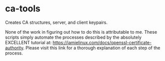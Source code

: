 # ca-tools
Creates CA structures, server, and client keypairs.

None of the work in figuring out how to do this is attributable to me. These scripts simply automate the processes described by the absolutely EXCELLENT tutorial at: https://jamielinux.com/docs/openssl-certificate-authority. Please visit this link for a thorough explanation of each step of the process.
